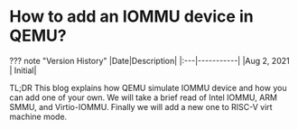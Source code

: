# How to add an IOMMU device in QEMU?

??? note "Version History"
	|Date|Description|
	|:---|-----------|
	|Aug 2, 2021 | Initial|

TL;DR
This blog explains how QEMU simulate IOMMU device
and how you can add one of your own.
We will take a brief read of Intel IOMMU, ARM SMMU, and Virtio-IOMMU.
Finally we will add a new one to RISC-V virt machine mode.
